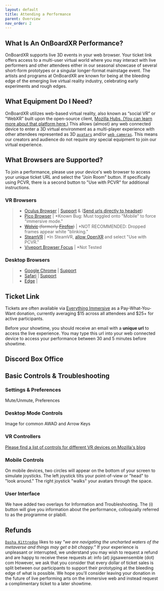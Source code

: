 ```yaml
---
layout: default
title: Attending a Performance
parent: Overview
nav_order: 2
---
```


## What Is An OnBoardXR Performance?
OnBoardXR supports live 3D events in your web browser. Your ticket link offers access to a multi-user virtual world where you may interact with live performers and other attendees either in our seasonal showcase of several short-form prototypes or a singular longer-format mainstage event. The artists and programs at OnBoardXR are known for being at the bleeding edge of the emerging live virtual reality industry, celebrating early experiments and rough edges. 

## What Equipment Do I Need?
OnBoardXR utilizes web-based virtual reality, also known as “social VR” or “WebXR” built upon the open-source client, [Mozilla Hubs. (You can learn more about that platform here.)](https://hubs.mozilla.com/docs/welcome.html) This allows (almost) any web connected device to enter a 3D virtual environment as a multi-player experience with other attendees represented as 3D [`avatars`](./glossary-avatars.md) and/or [`web cameras`](./glossary-webcam.md). This means our creators and audience do not require *any* special equipment to join our virtual experience. 

## What Browsers are Supported?
To join a performance, please use your device's web browser to access your unique ticket URL and select the "Join Room" button. If specifically using PCVR, there is a second button to "Use with PCVR" for additional instructions.  

### VR Browsers
> - [Oculus Browser](https://www.oculus.com/experiences/quest/1916519981771802/) | [Support](https://www.meta.com/help/quest/articles/in-vr-experiences/oculus-apps/using-oculus-browser/) & ([Send urls directly to headset](https://screenrant.com/send-iphone-android-browser-links-meta-quest-vr-headset-how/))
> - [Pico Browser](https://play.google.com/store/apps/details?id=com.pico.browser&hl=en_US&gl=US) | *Known Bug: Must toggled onto "Mobile" to force "immersive mode."
> - ~~[Wolvic](https://www.wolvic.com/en/) (formerly [Firefox](https://mixedreality.mozilla.org/firefox-reality))~~ | *NOT RECOMMENDED: Dropped frames appear white "blinking."
> - [SteamVR](https://store.steampowered.com/app/250820/SteamVR/) | *In SteamVR, [allow OpenXR](https://www.roadtovr.com/steamvr-update-brings-full-support-openxr-1-0/) and select "Use with PCVR." 
> - [Viveport Browser Focus](https://www.vive.com/uk/support/vive-focus/category_howto/browsing-the-web.html) | *Not Tested
### Desktop Browsers
> - [Google Chrome](https://www.google.com/chrome/dr/download) | [Support](https://immersiveweb.dev/chrome-support.html)
> - [Safari](https://apps.apple.com/no/app/safari/id1146562112) | [Support](https://discussions.apple.com/thread/254295334)
> - [Edge](https://learn.microsoft.com/en-us/windows/mixed-reality/enthusiast-guide/using-microsoft-edge) | 

## Ticket Link
Tickets are often available via [Everything Immersive](https://everythingimmersive.com/events/onboard) as a Pay-What-You-Want donation, currently averaging $15 across all attendees and $25+ for active participants. 

Before your showtime, you should receive an email with a **unique url** to access the live experience. You may type this url into your web connected device to access your performance between 30 and 5 minutes before showtime. 

## Discord Box Office

## Basic Controls & Troubleshooting

### Settings & Preferences
Mute/Unmute, Preferences 

### Desktop Mode Controls
Image for common AWAD and Arrow Keys

### VR Controllers
[Please find a list of controls for different VR devices on Mozilla's blog](https://hubs.mozilla.com/docs/hubs-controls.html)

### Mobile Controls
On mobile devices, two circles will appear on the bottom of your screen to simulate joysticks. The left joystick tilts your point-of-view or "head" to "look around." The right joystick "walks" your avatars through the space. 

### User Interface
We have added two overlays for Information and Troubleshooting. The (i) button will give you information about the performance, colloquially referred to as the programme or plabill. 

## Refunds
[`Dasha Kittredge`](./dasha-kittredge.md) likes to say *"we are navigating the uncharted waters of the metaverse and things may get a bit choppy."* If your experience is unpleasant or interrupted, we understand you may wish to request a refund and are happy to receive these requests at: info (at) jigsawensemble (dot) com 
However, we ask that you consider that every dollar of ticket sales is split between our participants to support their prototyping at the bleeding edge of what is possible. We hope you'll consider leaving your donation in the future of live performing arts on the immersive web and instead request a complimentary ticket to a later showtime.
